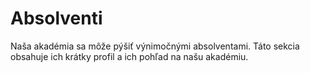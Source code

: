 # Absolventi

Naša akadémia sa môže pýšiť výnimočnými absolventami. Táto sekcia obsahuje ich krátky profil a ich pohľad na našu akadémiu. 